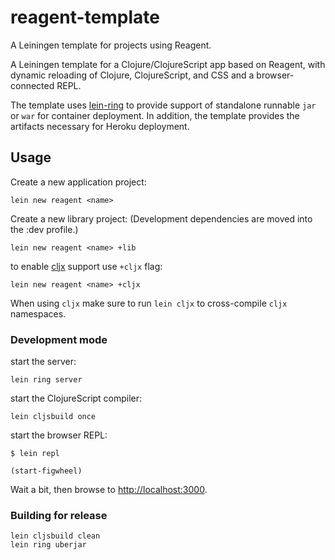 reagent-template
================

A Leiningen template for projects using Reagent.

A Leiningen template for a Clojure/ClojureScript app based on Reagent,
with dynamic reloading of Clojure, ClojureScript, and CSS and a browser-connected REPL.

The template uses [lein-ring](https://github.com/weavejester/lein-ring) to provide
support of standalone runnable `jar` or `war` for container deployment.
In addition, the template provides the artifacts necessary for Heroku deployment.

## Usage

Create a new application project:

```
lein new reagent <name>
```

Create a new library project:
(Development dependencies are moved into the :dev profile.)

```
lein new reagent <name> +lib
```


to enable [cljx](https://github.com/lynaghk/cljx) support use `+cljx` flag:

```
lein new reagent <name> +cljx
```
When using `cljx` make sure to run `lein cljx` to cross-compile `cljx` namespaces.


### Development mode

start the server:

```
lein ring server
```

start the ClojureScript compiler:

```
lein cljsbuild once
```

start the browser REPL:

```
$ lein repl

(start-figwheel)
```

Wait a bit, then browse to [http://localhost:3000](http://localhost:3000).


### Building for release

```
lein cljsbuild clean
lein ring uberjar
```

